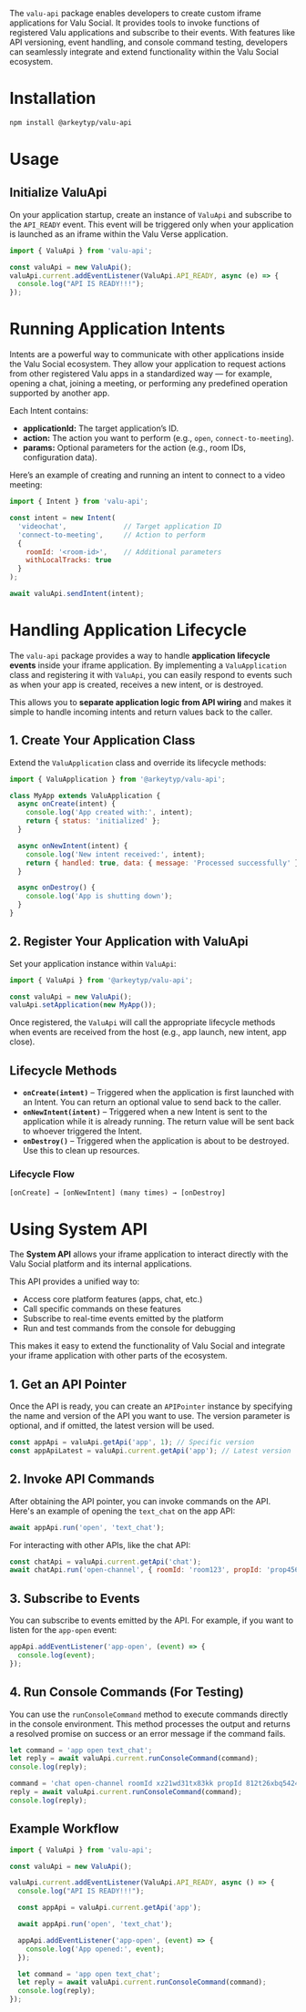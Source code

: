 The `valu-api` package enables developers to create custom iframe applications for Valu Social. It provides tools to invoke functions of registered Valu applications and subscribe to their events. With features like API versioning, event handling, and console command testing, developers can seamlessly integrate and extend functionality within the Valu Social ecosystem.

# Installation

```bash
npm install @arkeytyp/valu-api
```

# Usage

## Initialize ValuApi

On your application startup, create an instance of `ValuApi` and subscribe to the `API_READY` event. This event will be triggered only when your application is launched as an iframe within the Valu Verse application.

```javascript
import { ValuApi } from 'valu-api';

const valuApi = new ValuApi();
valuApi.current.addEventListener(ValuApi.API_READY, async (e) => {
  console.log("API IS READY!!!");
});
```

# Running Application Intents

Intents are a powerful way to communicate with other applications inside the Valu Social ecosystem. They allow your application to request actions from other registered Valu apps in a standardized way — for example, opening a chat, joining a meeting, or performing any predefined operation supported by another app.

Each Intent contains:

* **applicationId:** The target application’s ID.
* **action:** The action you want to perform (e.g., `open`, `connect-to-meeting`).
* **params:** Optional parameters for the action (e.g., room IDs, configuration data).

Here’s an example of creating and running an intent to connect to a video meeting:

```javascript
import { Intent } from 'valu-api';

const intent = new Intent(
  'videochat',              // Target application ID
  'connect-to-meeting',     // Action to perform
  {
    roomId: '<room-id>',    // Additional parameters
    withLocalTracks: true
  }
);

await valuApi.sendIntent(intent);
```

# Handling Application Lifecycle

The `valu-api` package provides a way to handle **application lifecycle events** inside your iframe application. By implementing a `ValuApplication` class and registering it with `ValuApi`, you can easily respond to events such as when your app is created, receives a new intent, or is destroyed.

This allows you to **separate application logic from API wiring** and makes it simple to handle incoming intents and return values back to the caller.

## 1. Create Your Application Class

Extend the `ValuApplication` class and override its lifecycle methods:

```javascript
import { ValuApplication } from '@arkeytyp/valu-api';

class MyApp extends ValuApplication {
  async onCreate(intent) {
    console.log('App created with:', intent);
    return { status: 'initialized' };
  }

  async onNewIntent(intent) {
    console.log('New intent received:', intent);
    return { handled: true, data: { message: 'Processed successfully' } };
  }

  async onDestroy() {
    console.log('App is shutting down');
  }
}
```

## 2. Register Your Application with ValuApi

Set your application instance within `ValuApi`:

```javascript
import { ValuApi } from '@arkeytyp/valu-api';

const valuApi = new ValuApi();
valuApi.setApplication(new MyApp());
```

Once registered, the `ValuApi` will call the appropriate lifecycle methods when events are received from the host (e.g., app launch, new intent, app close).

## Lifecycle Methods

* **`onCreate(intent)`** – Triggered when the application is first launched with an Intent. You can return an optional value to send back to the caller.
* **`onNewIntent(intent)`** – Triggered when a new Intent is sent to the application while it is already running. The return value will be sent back to whoever triggered the Intent.
* **`onDestroy()`** – Triggered when the application is about to be destroyed. Use this to clean up resources.

### Lifecycle Flow

```
[onCreate] → [onNewIntent] (many times) → [onDestroy]
```

# Using System API

The **System API** allows your iframe application to interact directly with the Valu Social platform and its internal applications.

This API provides a unified way to:

* Access core platform features (apps, chat, etc.)
* Call specific commands on these features
* Subscribe to real-time events emitted by the platform
* Run and test commands from the console for debugging

This makes it easy to extend the functionality of Valu Social and integrate your iframe application with other parts of the ecosystem.

## 1. Get an API Pointer

Once the API is ready, you can create an `APIPointer` instance by specifying the name and version of the API you want to use. The version parameter is optional, and if omitted, the latest version will be used.

```javascript
const appApi = valuApi.getApi('app', 1); // Specific version
const appApiLatest = valuApi.current.getApi('app'); // Latest version
```

## 2. Invoke API Commands

After obtaining the API pointer, you can invoke commands on the API. Here's an example of opening the `text_chat` on the app API:

```javascript
await appApi.run('open', 'text_chat');
```

For interacting with other APIs, like the chat API:

```javascript
const chatApi = valuApi.current.getApi('chat');
await chatApi.run('open-channel', { roomId: 'room123', propId: 'prop456' });
```

## 3. Subscribe to Events

You can subscribe to events emitted by the API. For example, if you want to listen for the `app-open` event:

```javascript
appApi.addEventListener('app-open', (event) => {
  console.log(event);
});
```

## 4. Run Console Commands (For Testing)

You can use the `runConsoleCommand` method to execute commands directly in the console environment. This method processes the output and returns a resolved promise on success or an error message if the command fails.

```javascript
let command = 'app open text_chat';
let reply = await valuApi.current.runConsoleCommand(command);
console.log(reply);

command = 'chat open-channel roomId xz21wd31tx83kk propId 812t26xbq5424b';
reply = await valuApi.current.runConsoleCommand(command);
console.log(reply);
```

## Example Workflow

```javascript
import { ValuApi } from 'valu-api';

const valuApi = new ValuApi();

valuApi.current.addEventListener(ValuApi.API_READY, async () => {
  console.log("API IS READY!!!");

  const appApi = valuApi.current.getApi('app');

  await appApi.run('open', 'text_chat');

  appApi.addEventListener('app-open', (event) => {
    console.log('App opened:', event);
  });

  let command = 'app open text_chat';
  let reply = await valuApi.current.runConsoleCommand(command);
  console.log(reply);
});
```